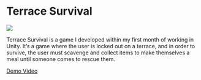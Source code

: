 # Terrace Survival

![](demo.gif)

Terrace Survival is a game I developed within my first month of working in Unity. It’s a game where the user is locked out on a terrace, and in order to survive, the user must scavenge and collect items to make themselves a meal until someone comes to rescue them.

[Demo Video](https://youtu.be/THqoeknpMg0)
